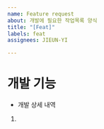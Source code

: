 ```yaml
---
name: Feature request
about: 개발에 필요한 작업목록 양식
title: "[Feat]"
labels: feat
assignees: JIEUN-YI

---
```


# 개발 기능

- 개발 상세 내역
1.
